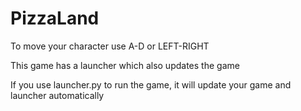 # PizzaLand

To move your character use A-D or LEFT-RIGHT

This game has a launcher which also updates the game

If you use launcher.py to run the game, it will update your game and launcher automatically
